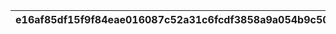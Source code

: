 |e16af85df15f9f84eae016087c52a31c6fcdf3858a9a054b9c50a937ca970582|5fea2a5aaa7d91056c199bbb3b382664c723f39a3541c9a1e56d2fec4f1f5199|3526d592c6dd9a6ce5ecf96d4f26921d519b6aba064495763ac28feb76532bf5|738dba002b7bc9909bebe21db681debcd291d9909583dd27daf8d92d9ada361f|a5554c8143a6ab154c7058a49ec9b022f62c8f9f344f13069a4b832a00983d98|8eef6c5ee6e0e39bfe17f9d102c8627c88b298c469db68ada0ec748230d413ae|60361a097338b2c2e86c5355ddcfca63e0389f1f210c79e067012c7789f97f59|deda70e922dd07e18c3005a515a8e3c97caec40637d7d78d68153ff48605cb92|69d05635b8d3ddba6bd635a3a6ecd359b643c366e6502670157de5fdef6d8609|079996c9d9283cfdefd50c4ba4536fd9792fc15e2acc8618cffc92adab174670|c51b628f2e1055dc4f76c81d52a62b0e1dee8a2cfda0578f27438be9718df0c3|
| --- | --- | --- | --- | --- | --- | --- | --- | --- | --- | --- |
